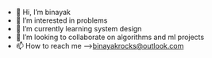 - 👋 Hi, I’m binayak
- 👀 I’m interested in problems
- 🌱 I’m currently learning system design
- 💞️ I’m looking to collaborate on algorithms and ml projects
- 📫 How to reach me -->binayakrocks@outlook.com


